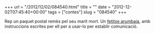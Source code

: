 +++
url = "/2012/12/02/084540.html"
title = ""
date = "2012-12-02T07:45:40+00:00"
tags = ["contes"]
slug = "084540"
+++

Rep un paquet postal remès pel seu marit mort. Un [fetitxe arumbaia](http://ca.wikipedia.org/wiki/L%27orella_escapçada), amb instruccions escrites per ell per a usar-lo per establir comunicació.
